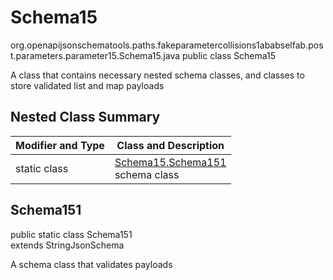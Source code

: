 # Schema15
org.openapijsonschematools.paths.fakeparametercollisions1ababselfab.post.parameters.parameter15.Schema15.java
public class Schema15

A class that contains necessary nested schema classes, and classes to store validated list and map payloads

## Nested Class Summary
| Modifier and Type | Class and Description |
| ----------------- | ---------------------- |
| static class | [Schema15.Schema151](#schema151)<br> schema class |

## Schema151
public static class Schema151<br>
extends StringJsonSchema

A schema class that validates payloads
